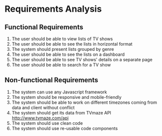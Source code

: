# Requirements Analysis

## Functional Requirements

1. The user should be able to view lists of TV shows
2. The user should be able to see the lists in horizontal format
3. The system should present lists grouped by genre
4. The user should be able to see the lists on a dashboard
5. The user should be able to see TV shows' details on a separate page
6. The user should be able to search for a TV show

## Non-functional Requirements

1. The system can use any Javascript framework
2. The system should be responsive and mobile-friendly
3. The system should be able to work on different timezones coming from data and client without conflict
4. The system should get its data from TVmaze API http://www.tvmaze.com/api
5. The system should use clean code
6. The system should use re-usable code components